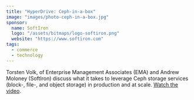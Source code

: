 ```yaml
---
title: "HyperDrive: Ceph-in-a-box"
image: "images/photo-ceph-in-a-box.jpg"
sponsor:
  name: SoftIron
  logo: "/assets/bitmaps/logo-softiron.png"
  website: "https://www.softiron.com"
tags:
  - commerce
  - technology
---
```


Torsten Volk, of Enterprise Management Associates (EMA) and Andrew Moloney (SoftIron) discuss what it takes to leverage Ceph storage services (block-, file-, and object storage) in production and at scale. [Watch the video](https://softiron.com/resources/4406/).

